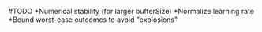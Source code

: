 #TODO
*Numerical stability (for larger bufferSize)
  *Normalize learning rate
  *Bound worst-case outcomes to avoid "explosions"
